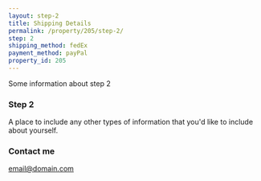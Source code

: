```yaml
---
layout: step-2
title: Shipping Details
permalink: /property/205/step-2/
step: 2
shipping_method: fedEx
payment_method: payPal
property_id: 205
---
```


Some information about step 2


### Step 2

A place to include any other types of information that you'd like to include about yourself.

### Contact me

[email@domain.com](mailto:email@domain.com)
